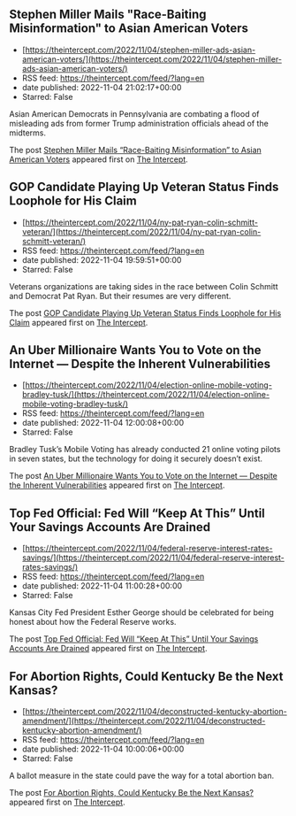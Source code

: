 ## Stephen Miller Mails "Race-Baiting Misinformation" to Asian American Voters
 - [https://theintercept.com/2022/11/04/stephen-miller-ads-asian-american-voters/](https://theintercept.com/2022/11/04/stephen-miller-ads-asian-american-voters/)
 - RSS feed: https://theintercept.com/feed/?lang=en
 - date published: 2022-11-04 21:02:17+00:00
 - Starred: False

<p>Asian American Democrats in Pennsylvania are combating a flood of misleading ads from former Trump administration officials  ahead of the midterms.</p>
<p>The post <a href="https://theintercept.com/2022/11/04/stephen-miller-ads-asian-american-voters/" rel="nofollow">Stephen Miller Mails &#8220;Race-Baiting Misinformation&#8221; to Asian American Voters</a> appeared first on <a href="https://theintercept.com" rel="nofollow">The Intercept</a>.</p>

## GOP Candidate Playing Up Veteran Status Finds Loophole for His Claim
 - [https://theintercept.com/2022/11/04/ny-pat-ryan-colin-schmitt-veteran/](https://theintercept.com/2022/11/04/ny-pat-ryan-colin-schmitt-veteran/)
 - RSS feed: https://theintercept.com/feed/?lang=en
 - date published: 2022-11-04 19:59:51+00:00
 - Starred: False

<p>Veterans organizations are taking sides in the race between Colin Schmitt and Democrat Pat Ryan. But their resumes are very different.</p>
<p>The post <a href="https://theintercept.com/2022/11/04/ny-pat-ryan-colin-schmitt-veteran/" rel="nofollow">GOP Candidate Playing Up Veteran Status Finds Loophole for His Claim</a> appeared first on <a href="https://theintercept.com" rel="nofollow">The Intercept</a>.</p>

## An Uber Millionaire Wants You to Vote on the Internet — Despite the Inherent Vulnerabilities
 - [https://theintercept.com/2022/11/04/election-online-mobile-voting-bradley-tusk/](https://theintercept.com/2022/11/04/election-online-mobile-voting-bradley-tusk/)
 - RSS feed: https://theintercept.com/feed/?lang=en
 - date published: 2022-11-04 12:00:08+00:00
 - Starred: False

<p>Bradley Tusk’s Mobile Voting has already conducted 21 online voting pilots in seven states, but the technology for doing it securely doesn’t exist.</p>
<p>The post <a href="https://theintercept.com/2022/11/04/election-online-mobile-voting-bradley-tusk/" rel="nofollow">An Uber Millionaire Wants You to Vote on the Internet — Despite the Inherent Vulnerabilities</a> appeared first on <a href="https://theintercept.com" rel="nofollow">The Intercept</a>.</p>

## Top Fed Official: Fed Will “Keep At This” Until Your Savings Accounts Are Drained
 - [https://theintercept.com/2022/11/04/federal-reserve-interest-rates-savings/](https://theintercept.com/2022/11/04/federal-reserve-interest-rates-savings/)
 - RSS feed: https://theintercept.com/feed/?lang=en
 - date published: 2022-11-04 11:00:28+00:00
 - Starred: False

<p>Kansas City Fed President Esther George should be celebrated for being honest about how the Federal Reserve works.</p>
<p>The post <a href="https://theintercept.com/2022/11/04/federal-reserve-interest-rates-savings/" rel="nofollow">Top Fed Official: Fed Will “Keep At This” Until Your Savings Accounts Are Drained</a> appeared first on <a href="https://theintercept.com" rel="nofollow">The Intercept</a>.</p>

## For Abortion Rights, Could Kentucky Be the Next Kansas?
 - [https://theintercept.com/2022/11/04/deconstructed-kentucky-abortion-amendment/](https://theintercept.com/2022/11/04/deconstructed-kentucky-abortion-amendment/)
 - RSS feed: https://theintercept.com/feed/?lang=en
 - date published: 2022-11-04 10:00:06+00:00
 - Starred: False

<p>A ballot measure in the state could pave the way for a total abortion ban.</p>
<p>The post <a href="https://theintercept.com/2022/11/04/deconstructed-kentucky-abortion-amendment/" rel="nofollow">For Abortion Rights, Could Kentucky Be the Next Kansas?</a> appeared first on <a href="https://theintercept.com" rel="nofollow">The Intercept</a>.</p>

